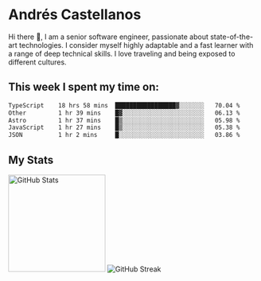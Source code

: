 # Andrés Castellanos

Hi there 👋, I am a senior software engineer, passionate about state-of-the-art technologies. I consider myself highly adaptable and a fast learner with a range of deep technical skills. I love traveling and being exposed to different cultures.

## This week I spent my time on:

<!--START_SECTION:waka-->

```txt
TypeScript    18 hrs 58 mins  █████████████████▓░░░░░░░   70.04 %
Other         1 hr 39 mins    █▓░░░░░░░░░░░░░░░░░░░░░░░   06.13 %
Astro         1 hr 37 mins    █▒░░░░░░░░░░░░░░░░░░░░░░░   05.98 %
JavaScript    1 hr 27 mins    █▒░░░░░░░░░░░░░░░░░░░░░░░   05.38 %
JSON          1 hr 2 mins     █░░░░░░░░░░░░░░░░░░░░░░░░   03.86 %
```

<!--END_SECTION:waka-->

## My Stats

<img height="195" src="https://github-readme-stats.vercel.app/api?username=andrescv&show_icons=true&theme=onedark&hide_border=true&card_width=495" alt="GitHub Stats" />

<img src="https://streak-stats.demolab.com?user=andrescv&theme=one-dark-pro&hide_border=true" alt="GitHub Streak" />

